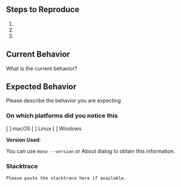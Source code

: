 ## Steps to Reproduce

1. 
2. 
3. 

## Current Behavior

What is the current behavior?

## Expected Behavior

Please describe the behavior you are expecting

### On which platforms did you notice this

[ ] macOS
[ ] Linux
[ ] Windows

**Version Used**:

You can use `mono --version` or About dialog to obtain this information.

### Stacktrace

```
Please paste the stacktrace here if available.
```

